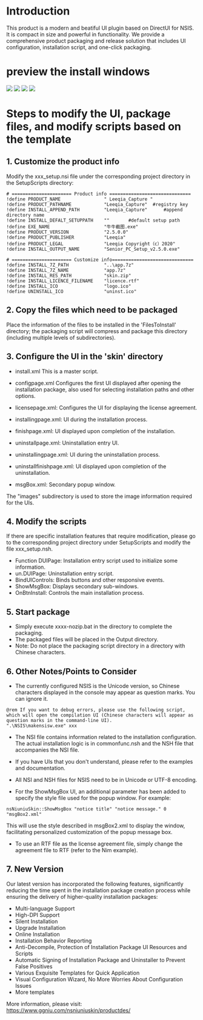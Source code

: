 # Introduction
This product is a modern and beatiful UI plugin based on DirectUI for NSIS. It is compact in size and powerful in functionality. We provide a comprehensive product packaging and release solution that includes UI configuration, installation script, and one-click packaging.

# preview the install windows

![](./images/config.png)
![](./images/installing.png)
![](./images/uninstall.png)
![](./images/uninstalling.png)


# Steps to modify the UI, package files, and modify scripts based on the template
## 1.	Customize the product info
Modify the xxx_setup.nsi file under the corresponding project directory in the SetupScripts directory: 
```
# ====================== Product info ==============================
!define PRODUCT_NAME           		" Leeqia_Capture "
!define PRODUCT_PATHNAME 			"Leeqia_Capture"  #registry key
!define INSTALL_APPEND_PATH         "Leeqia_Capture"	  #append directory name 
!define INSTALL_DEFALT_SETUPPATH    ""       #default setup path  
!define EXE_NAME               		"牛牛截图.exe"
!define PRODUCT_VERSION        		"2.5.0.0"
!define PRODUCT_PUBLISHER      		"Leeqia"
!define PRODUCT_LEGAL          		"Leeqia Copyright（c）2020"
!define INSTALL_OUTPUT_NAME    		"Senior_PC_Setup_v2.5.0.exe"

# ====================== Customize info==============================
!define INSTALL_7Z_PATH 	   		"..\app.7z"
!define INSTALL_7Z_NAME 	   		"app.7z"
!define INSTALL_RES_PATH       		"skin.zip"
!define INSTALL_LICENCE_FILENAME    "licence.rtf"
!define INSTALL_ICO 				"logo.ico"
!define UNINSTALL_ICO				"uninst.ico"
```
## 2.	Copy the files which need to be packaged
Place the information of the files to be installed in the 'FilesToInstall' directory; the packaging script will compress and package this directory (including multiple levels of subdirectories).

## 3.	Configure the UI in the 'skin' directory

- install.xml This is a master script.

- configpage.xml Configures the first UI displayed after opening the installation package, also used for selecting installation paths and other options.

- licensepage.xml: Configures the UI for displaying the license agreement.

- installingpage.xml: UI during the installation process.

- finishpage.xml: UI displayed upon completion of the installation.

- uninstallpage.xml: Uninstallation entry UI.

- uninstallingpage.xml: UI during the uninstallation process.

- uninstallfinishpage.xml: UI displayed upon completion of the uninstallation.

- msgBox.xml: Secondary popup window.

The "images" subdirectory is used to store the image information required for the UIs.
## 4.	Modify the scripts
If there are specific installation features that require modification, please go to the corresponding project directory under SetupScripts and modify the file xxx_setup.nsh.

- Function DUIPage: Installation entry script used to initialize some information.
- un.DUIPage: Uninstallation entry script.
- BindUIControls: Binds buttons and other responsive events.
- ShowMsgBox: Displays secondary sub-windows.
- OnBtnInstall: Controls the main installation process.

## 5.	Start package
- Simply execute xxxx-nozip.bat in the directory to complete the packaging.
- The packaged files will be placed in the Output directory.
- Note: Do not place the packaging script directory in a directory with Chinese characters.

## 6.	Other Notes/Points to Consider 
- The currently configured NSIS is the Unicode version, so Chinese characters displayed in the console may appear as question marks. You can ignore it.
```
@rem If you want to debug errors, please use the following script, which will open the compilation UI (Chinese characters will appear as question marks in the command-line UI).
".\NSIS\makensisw.exe" xxx
```
- The NSI file contains information related to the installation configuration. The actual installation logic is in commonfunc.nsh and the NSH file that accompanies the NSI file.

- If you have UIs that you don't understand, please refer to the examples and documentation.

- All NSI and NSH files for NSIS need to be in Unicode or UTF-8 encoding.

- For the ShowMsgBox UI, an additional parameter has been added to specify the style file used for the popup window. For example:
```
nsNiuniuSkin::ShowMsgBox "notice title" "notice message." 0 "msgBox2.xml"
```
This will use the style described in msgBox2.xml to display the window, facilitating personalized customization of the popup message box.

- To use an RTF file as the license agreement file, simply change the agreement file to RTF (refer to the Nim example).

## 7.	New Version
Our latest version has incorporated the following features, significantly reducing the time spent in the installation package creation process while ensuring the delivery of higher-quality installation packages:

- Multi-language Support
- High-DPI Support
- Silent Installation
- Upgrade Installation
- Online Installation
- Installation Behavior Reporting
- Anti-Decompile, Protection of Installation Package UI Resources and Scripts
- Automatic Signing of Installation Package and Uninstaller to Prevent False Positives
- Various Exquisite Templates for Quick Application
- Visual Configuration Wizard, No More Worries About Configuration Issues
- More templates


More information, please visit:
https://www.ggniu.com/nsniuniuskin/productdes/
